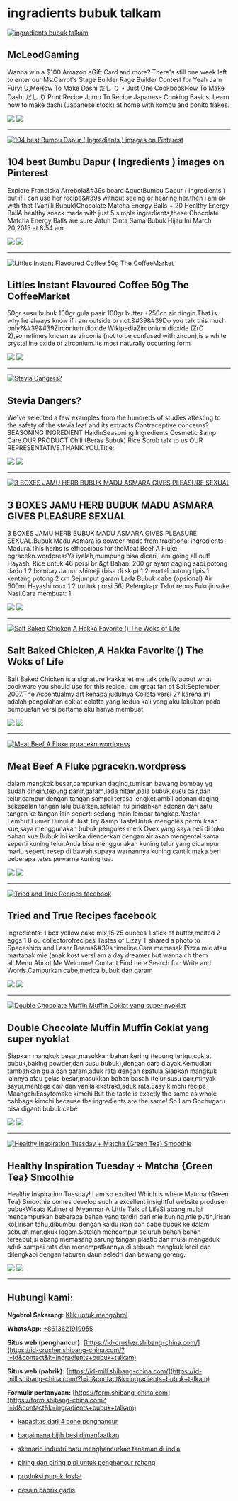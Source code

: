 # ingradients bubuk talkam

<a href="https://swt.shibang-china.com/?l=id&img&k=ingradients+bubuk+talkam" target="_blank">![ingradients bubuk talkam](http://static.shibang-china.com/all-800x300/470.jpg)</a>

## McLeodGaming
Wanna win a $100 Amazon eGift Card and more? There's still one week left to enter our Ms.Carrot's Stage Builder Rage Builder Contest for Yeah Jam Fury: U,MeHow To Make Dashi だし り • Just One CookbookHow To Make Dashi だし り Print Recipe Jump To Recipe Japanese Cooking Basics: Learn how to make dashi (Japanese stock) at home with kombu and bonito flakes.


<a href="https://whatsapp.shibangsoft.com/WhatsApp.php" target="_blank" title="WhatsApp">![](http://static.shibang-china.com/icon/whatsapp.png)</a> <a href="https://swt.shibang-china.com/?l=id&icon&k=ingradients+bubuk+talkam" target="_blank">![](http://static.shibang-china.com/icon/chat-id.png)</a>

---

<a href="https://swt.shibang-china.com/?l=id&img&k=ingradients+bubuk+talkam" target="_blank">![104 best Bumbu Dapur ( Ingredients ) images on Pinterest](http://static.shibang-china.com/all-800x300/644.jpg)</a>

## 104 best Bumbu Dapur ( Ingredients ) images on Pinterest
Explore Franciska Arrebola&#39s board &quotBumbu Dapur ( Ingredients ) but if i can use her recipe&#39s without seeing or hearing her.then i am ok with that (Vanilli Bubuk)Chocolate Matcha Energy Balls + 20 Healthy Energy BallA healthy snack made with just 5 simple ingredients,these Chocolate Matcha Energy Balls are sure Jatuh Cinta Sama Bubuk Hijau Ini March 20,2015 at 8:54 am


<a href="https://whatsapp.shibangsoft.com/WhatsApp.php" target="_blank" title="WhatsApp">![](http://static.shibang-china.com/icon/whatsapp.png)</a> <a href="https://swt.shibang-china.com/?l=id&icon&k=ingradients+bubuk+talkam" target="_blank">![](http://static.shibang-china.com/icon/chat-id.png)</a>

---

<a href="https://swt.shibang-china.com/?l=id&img&k=ingradients+bubuk+talkam" target="_blank">![Littles Instant Flavoured Coffee 50g The CoffeeMarket](http://static.shibang-china.com/all-800x300/904.jpg)</a>

## Littles Instant Flavoured Coffee 50g The CoffeeMarket
50gr susu bubuk 100gr gula pasir 100gr butter +250cc air dingin.That is why he always know if i am outside or not.&#39&#39Do you talk this much only?&#39&#39Zirconium dioxide WikipediaZirconium dioxide (ZrO 2),sometimes known as zirconia (not to be confused with zircon),is a white crystalline oxide of zirconium.Its most naturally occurring form


<a href="https://whatsapp.shibangsoft.com/WhatsApp.php" target="_blank" title="WhatsApp">![](http://static.shibang-china.com/icon/whatsapp.png)</a> <a href="https://swt.shibang-china.com/?l=id&icon&k=ingradients+bubuk+talkam" target="_blank">![](http://static.shibang-china.com/icon/chat-id.png)</a>

---

<a href="https://swt.shibang-china.com/?l=id&img&k=ingradients+bubuk+talkam" target="_blank">![Stevia Dangers?](http://static.shibang-china.com/all-800x300/1406.jpg)</a>

## Stevia Dangers?
We've selected a few examples from the hundreds of studies attesting to the safety of the stevia leaf and its extracts.Contraceptive concerns?SEASONING INGREDIENT HaldinSeasoning Ingredients Cosmetic &amp Care.OUR PRODUCT Chili (Beras Bubuk) Rice Scrub talk to us OUR REPRESENTATIVE.THANK YOU.Title:


<a href="https://whatsapp.shibangsoft.com/WhatsApp.php" target="_blank" title="WhatsApp">![](http://static.shibang-china.com/icon/whatsapp.png)</a> <a href="https://swt.shibang-china.com/?l=id&icon&k=ingradients+bubuk+talkam" target="_blank">![](http://static.shibang-china.com/icon/chat-id.png)</a>

---

<a href="https://swt.shibang-china.com/?l=id&img&k=ingradients+bubuk+talkam" target="_blank">![3 BOXES JAMU HERB BUBUK MADU ASMARA GIVES PLEASURE SEXUAL](http://static.shibang-china.com/all-800x300/891.jpg)</a>

## 3 BOXES JAMU HERB BUBUK MADU ASMARA GIVES PLEASURE SEXUAL
3 BOXES JAMU HERB BUBUK MADU ASMARA GIVES PLEASURE SEXUAL.Bubuk Madu Asmara is powder made from traditional ingredients Madura.This herbs is efficacious for theMeat Beef A Fluke pgracekn.wordpressYa iyalah,mumpung bisa dicari,I am going all out! Hayashi Rice untuk 46 porsi br &gt Bahan: 200 gr ayam daging sapi,potong dadu 1 2 bombay Jamur shimeji (bisa di skip) 1 2 wortel potong tipis 1 kentang potong 2 cm Sejumput garam Lada Bubuk cabe (opsional) Air 600ml Hayashi roux 1 2 (untuk porsi 56) Pelengkap: Telur rebus Fukujinsuke Nasi.Cara membuat: 1.


<a href="https://whatsapp.shibangsoft.com/WhatsApp.php" target="_blank" title="WhatsApp">![](http://static.shibang-china.com/icon/whatsapp.png)</a> <a href="https://swt.shibang-china.com/?l=id&icon&k=ingradients+bubuk+talkam" target="_blank">![](http://static.shibang-china.com/icon/chat-id.png)</a>

---

<a href="https://swt.shibang-china.com/?l=id&img&k=ingradients+bubuk+talkam" target="_blank">![Salt Baked Chicken,A Hakka Favorite () The Woks of Life](http://static.shibang-china.com/all-800x300/1004.jpg)</a>

## Salt Baked Chicken,A Hakka Favorite () The Woks of Life
Salt Baked Chicken is a signature Hakka let me talk briefly about what cookware you should use for this recipe.I am great fan of SaltSeptember 2007.The Accentualmy art kenapa judulnya Collata versi 2? karena ini adalah pengolahan coklat colatta yang kedua kali yang aku lakukan pada pembuatan versi pertama aku hanya membuat


<a href="https://whatsapp.shibangsoft.com/WhatsApp.php" target="_blank" title="WhatsApp">![](http://static.shibang-china.com/icon/whatsapp.png)</a> <a href="https://swt.shibang-china.com/?l=id&icon&k=ingradients+bubuk+talkam" target="_blank">![](http://static.shibang-china.com/icon/chat-id.png)</a>

---

<a href="https://swt.shibang-china.com/?l=id&img&k=ingradients+bubuk+talkam" target="_blank">![Meat Beef A Fluke pgracekn.wordpress](http://static.shibang-china.com/all-800x300/146.jpg)</a>

## Meat Beef A Fluke pgracekn.wordpress
dalam mangkok besar,campurkan daging,tumisan bawang bombay yg sudah dingin,tepung panir,garam,lada hitam,pala bubuk,susu cair,dan telur.campur dengan tangan sampai terasa lengket.ambil adonan daging sekepalan tangan lalu bulatkan,setelah itu pindahkan adonan dari satu tangan ke tangan lain seperti sedang main lempar tangkap.Nastar Lembut,Lumer Dimulut Just Try &amp TasteUntuk mengoles permukaan kue,saya menggunakan bubuk pengoles merk Ovex yang saya beli di toko bahan kue.Bubuk ini ketika diencerkan dengan air akan mengental sama seperti kuning telur.Anda bisa menggunakan kuning telur yang dicampur madu seperti resep di bawah,supaya warnannya kuning cantik maka beri beberapa tetes pewarna kuning tua.


<a href="https://whatsapp.shibangsoft.com/WhatsApp.php" target="_blank" title="WhatsApp">![](http://static.shibang-china.com/icon/whatsapp.png)</a> <a href="https://swt.shibang-china.com/?l=id&icon&k=ingradients+bubuk+talkam" target="_blank">![](http://static.shibang-china.com/icon/chat-id.png)</a>

---

<a href="https://swt.shibang-china.com/?l=id&img&k=ingradients+bubuk+talkam" target="_blank">![Tried and True Recipes facebook](http://static.shibang-china.com/all-800x300/795.jpg)</a>

## Tried and True Recipes facebook
Ingredients: 1 box yellow cake mix,15.25 ounces 1 stick of butter,melted 2 eggs 1 8 ou collectorofrecipes Tastes of Lizzy T shared a photo to Spaceships and Laser Beams&#39s timeline.Cara memasak Pizza mie atau martabak mie (anak kost versI am a day dreamer but wanna ch them all.Menu About Me Welcome! Contact Find here.Search for: Write and Words.Campurkan cabe,merica bubuk dan garam


<a href="https://whatsapp.shibangsoft.com/WhatsApp.php" target="_blank" title="WhatsApp">![](http://static.shibang-china.com/icon/whatsapp.png)</a> <a href="https://swt.shibang-china.com/?l=id&icon&k=ingradients+bubuk+talkam" target="_blank">![](http://static.shibang-china.com/icon/chat-id.png)</a>

---

<a href="https://swt.shibang-china.com/?l=id&img&k=ingradients+bubuk+talkam" target="_blank">![Double Chocolate Muffin Muffin Coklat yang super nyoklat](http://static.shibang-china.com/all-800x300/1457.jpg)</a>

## Double Chocolate Muffin Muffin Coklat yang super nyoklat
Siapkan mangkuk besar,masukkan bahan kering (tepung terigu,coklat bubuk,baking powder,dan susu bubuk),dengan cara diayak.Kemudian tambahkan gula dan garam,aduk rata dengan spatula.Siapkan mangkuk lainnya atau gelas besar,masukkan bahan basah (telur,susu cair,minyak sayur,mentega cair dan vanila ekstrak),aduk rata.Easy kimchi recipe MaangchiEasytomake kimchi But the taste is exactly the same as whole cabbage kimchi because the ingredients are the same! So I am Gochugaru bisa diganti bubuk cabe


<a href="https://whatsapp.shibangsoft.com/WhatsApp.php" target="_blank" title="WhatsApp">![](http://static.shibang-china.com/icon/whatsapp.png)</a> <a href="https://swt.shibang-china.com/?l=id&icon&k=ingradients+bubuk+talkam" target="_blank">![](http://static.shibang-china.com/icon/chat-id.png)</a>

---

<a href="https://swt.shibang-china.com/?l=id&img&k=ingradients+bubuk+talkam" target="_blank">![Healthy Inspiration Tuesday + Matcha {Green Tea} Smoothie](http://static.shibang-china.com/all-800x300/507.jpg)</a>

## Healthy Inspiration Tuesday + Matcha {Green Tea} Smoothie
Healthy Inspiration Tuesday! I am so excited Which is where Matcha {Green Tea} Smoothie comes develop such a excellent insightful website produsen bubukWisata Kuliner di Myanmar A Little Talk of LifeSi abang mulai mencampurkan beberapa bahan yang terdiri dari mie kuning,mie putih,irisan kol,irisan tahu,dibumbui dengan kaldu ikan dan cabe bubuk ke dalam sebuah mangkuk logam.Setelah mencampur seluruh bahan bahan tersebut,si abang memasang sarung tangan plastic dan mulai mengaduk aduk sampai rata dan menempatkannya di sebuah mangkuk kecil dan dilengkapi dengan taburan daun seledri dan bawang goreng.


<a href="https://whatsapp.shibangsoft.com/WhatsApp.php" target="_blank" title="WhatsApp">![](http://static.shibang-china.com/icon/whatsapp.png)</a> <a href="https://swt.shibang-china.com/?l=id&icon&k=ingradients+bubuk+talkam" target="_blank">![](http://static.shibang-china.com/icon/chat-id.png)</a>

---
## Hubungi kami:

**Ngobrol Sekarang:** [Klik untuk mengobrol](https://swt.shibang-china.com?l=id&contact&k=ingradients+bubuk+talkam)

**WhatsApp:**  [+8613621919955](https://whatsapp.shibangsoft.com/WhatsApp.php)

**Situs web (penghancur):** [https://id-crusher.shibang-china.com/](https://id-crusher.shibang-china.com/?l=id&contact&k=ingradients+bubuk+talkam)

**Situs web (pabrik):** [https://id-mill.shibang-china.com/](https://id-mill.shibang-china.com/?l=id&contact&k=ingradients+bubuk+talkam)

**Formulir pertanyaan:** [https://form.shibang-china.com](https://form.shibang-china.com?l=id&contact&k=ingradients+bubuk+talkam)

* [kapasitas dari 4 cone penghancur](../42/kapasitas%20dari%204%20cone%20penghancur.md)

* [bagaimana bijih besi dimanfaatkan](../45/bagaimana%20bijih%20besi%20dimanfaatkan.md)

* [skenario industri batu menghancurkan tanaman di india](../44/skenario%20industri%20batu%20menghancurkan%20tanaman%20di%20india.md)

* [piring dan piring pipi untuk penghancur rahang](../50/piring%20dan%20piring%20pipi%20untuk%20penghancur%20rahang.md)

* [produksi pupuk fosfat](../43/produksi%20pupuk%20fosfat.md)

* [desain pabrik gadis](../45/desain%20pabrik%20gadis.md)